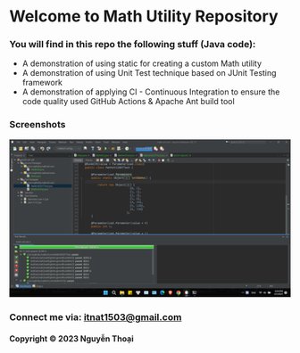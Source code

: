 # Welcome to Math Utility Repository

### You will find in this repo the following stuff (Java code):
* A demonstration of using static for creating a custom Math utility
* A demonstration of using Unit Test technique based on JUnit Testing framework
* A demonstration of applying CI - Continuous Integration to ensure the code quality used GitHub Actions & Apache Ant build tool

### Screenshots

![DDT source code with JUnit](https://github.com/NQDtotty/math-util-ant/blob/main/screenshot/ddt-source-code-with-junit.png)

### Connect me via: itnat1503@gmail.com

#### Copyright &#169; 2023 Nguyễn Thoại
